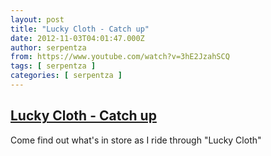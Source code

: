 ```yaml
---
layout: post
title: "Lucky Cloth - Catch up"
date: 2012-11-03T04:01:47.000Z
author: serpentza
from: https://www.youtube.com/watch?v=3hE2JzahSCQ
tags: [ serpentza ]
categories: [ serpentza ]
---
```

<!--1351915307000-->
[Lucky Cloth - Catch up](https://www.youtube.com/watch?v=3hE2JzahSCQ)
------

<div>
Come find out what's in store as I ride through "Lucky Cloth"
</div>
